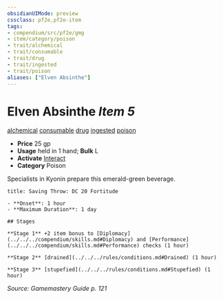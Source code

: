 ```yaml
---
obsidianUIMode: preview
cssclass: pf2e,pf2e-item
tags:
- compendium/src/pf2e/gmg
- item/category/poison
- trait/alchemical
- trait/consumable
- trait/drug
- trait/ingested
- trait/poison
aliases: ["Elven Absinthe"]
---
```

# Elven Absinthe *Item 5*  
[alchemical](../../../Rules/traits/alchemical.md)  [consumable](../../../Rules/traits/consumable.md)  [drug](../../../Rules/traits/drug-gmg.md)  [ingested](../../../Rules/traits/ingested.md)  [poison](../../../Rules/traits/poison.md)  

- **Price** 25 gp
- **Usage** held in 1 hand; **Bulk** L
- **Activate** [Interact](../../../Rules/actions/interact.md)
- **Category** Poison

Specialists in Kyonin prepare this emerald-green beverage.

```ad-inline-affliction
title: Saving Throw: DC 20 Fortitude

- **Onset**: 1 hour
- **Maximum Duration**: 1 day

## Stages

**Stage 1** +2 item bonus to [Diplomacy](../../../compendium/skills.md#Diplomacy) and [Performance](../../../compendium/skills.md#Performance) checks (1 hour)

**Stage 2** [drained](../../../rules/conditions.md#Drained) (1 hour)

**Stage 3** [stupefied](../../../rules/conditions.md#Stupefied) (1 hour)
```

*Source: Gamemastery Guide p. 121*
